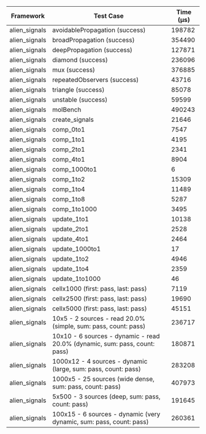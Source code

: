 | Framework | Test Case | Time (μs) |
| --- | --- | --- |
| alien_signals | avoidablePropagation (success) | 198782 |
| alien_signals | broadPropagation (success) | 354490 |
| alien_signals | deepPropagation (success) | 127871 |
| alien_signals | diamond (success) | 236096 |
| alien_signals | mux (success) | 376885 |
| alien_signals | repeatedObservers (success) | 43716 |
| alien_signals | triangle (success) | 85078 |
| alien_signals | unstable (success) | 59599 |
| alien_signals | molBench | 490243 |
| alien_signals | create_signals | 21646 |
| alien_signals | comp_0to1 | 7547 |
| alien_signals | comp_1to1 | 4195 |
| alien_signals | comp_2to1 | 2341 |
| alien_signals | comp_4to1 | 8904 |
| alien_signals | comp_1000to1 | 6 |
| alien_signals | comp_1to2 | 15309 |
| alien_signals | comp_1to4 | 11489 |
| alien_signals | comp_1to8 | 5287 |
| alien_signals | comp_1to1000 | 3495 |
| alien_signals | update_1to1 | 10138 |
| alien_signals | update_2to1 | 2528 |
| alien_signals | update_4to1 | 2464 |
| alien_signals | update_1000to1 | 17 |
| alien_signals | update_1to2 | 4946 |
| alien_signals | update_1to4 | 2359 |
| alien_signals | update_1to1000 | 46 |
| alien_signals | cellx1000 (first: pass, last: pass) | 7119 |
| alien_signals | cellx2500 (first: pass, last: pass) | 19690 |
| alien_signals | cellx5000 (first: pass, last: pass) | 45151 |
| alien_signals | 10x5 - 2 sources - read 20.0% (simple, sum: pass, count: pass) | 236717 |
| alien_signals | 10x10 - 6 sources - dynamic - read 20.0% (dynamic, sum: pass, count: pass) | 180871 |
| alien_signals | 1000x12 - 4 sources - dynamic (large, sum: pass, count: pass) | 283208 |
| alien_signals | 1000x5 - 25 sources (wide dense, sum: pass, count: pass) | 407973 |
| alien_signals | 5x500 - 3 sources (deep, sum: pass, count: pass) | 191645 |
| alien_signals | 100x15 - 6 sources - dynamic (very dynamic, sum: pass, count: pass) | 260361 |
